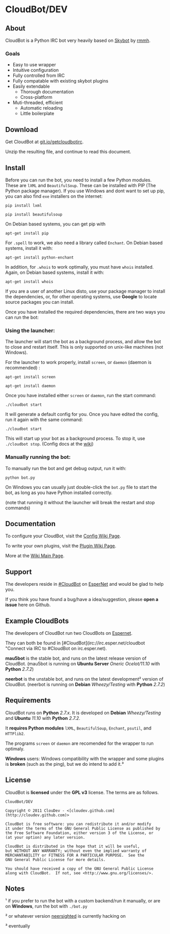 # CloudBot/DEV

## About

CloudBot is a Python IRC bot very heavily based on [Skybot](http://git.io/skybot) by [rmmh](http://git.io/rmmh).  

### Goals

* Easy to use wrapper
* Intuitive configuration
* Fully controlled from IRC
* Fully compatable with existing skybot plugins
* Easily extendable
  * Thorough documentation
  * Cross-platform
* Muti-threaded, efficient
  * Automatic reloading
  * Little boilerplate

## Download

Get CloudBot at [git.io/getcloudbotirc](http://git.io/getcloudbotirc "Get CloudBot from Github!").

Unzip the resulting file, and continue to read this document.

## Install

Before you can run the bot, you need to install a few Python modules. These are `lXML` and `BeautifulSoup`.  These can be installed with PIP (The Python package manager). If you use Windows and dont want to set up pip, you can also find `exe` installers on the internet:

`pip install lxml`

`pip install beautifulsoup`


On Debian based systems, you can get pip with

`apt-get install pip`

For `.spell` to work, we also need a library called `Enchant`.  On Debian based systems, install it with:

`apt-get install python-enchant`

In addition, for `.whois` to work optimally, you must have `whois` installed. Again, on Debian based systems, install it with:

`apt-get install whois`


If you are a user of another Linux disto, use your package manager to install the dependencies, or, for other operating systems,  use **Google** to locate source packages you can install.

Once you have installed the required dependencies, there are two ways you can run the bot:
### Using the launcher:

The launcher will start the bot as a background process, and allow the bot to close and restart itself. This is only supported on unix-like machines (not Windows).

For the launcher to work properly, install `screen`, or `daemon` (daemon is recommended) :

`apt-get install screen`

`apt-get install daemon`

Once you have installed either `screen` or `daemon`, run the start command:

`./cloudbot start`

It will generate a default config for you.  Once you have edited the config, run it again with the same command:

`./cloudbot start`

This will start up your bot as a background process. To stop it, use `./cloudbot stop`. (Config docs at the [wiki](http://git.io/cloudbotircconfig))

### Manually running the bot:

To manually run the bot and get debug output, run it with:

`python bot.py`

On Windows you can usually just double-click the `bot.py` file to start the bot, as long as you have Python installed correctly.

(note that running it without the launcher will break the restart and stop commands)

## Documentation

To configure your CloudBot, visit the [Config Wiki Page](http://git.io/cloudbotircconfig).

To write your own plugins, visit the [Plugin Wiki Page](http://git.io/cloudbotircplugins).

More at the [Wiki Main Page](http://git.io/cloudbotircwiki).

## Support

The developers reside in [#CloudBot](irc://irc.esper.net/cloudbot) on [EsperNet](http://esper.net) and would be glad to help you.

If you think you have found a bug/have a idea/suggestion, please **open a issue** here on Github.

## Example CloudBots

The developers of CloudBot run two CloudBots on [Espernet](http://esper.net).

They can both be found in [#CloudBot](irc://irc.esper.net/cloudbot "Connect via IRC to #CloudBot on irc.esper.net).

**mau5bot** is the stable bot, and runs on the latest release version of CloudBot. (mau5bot is running on **Ubuntu Server** *Oneric Ocelot/11.10* with **Python** *2.7.2*)

**neerbot** is the unstable bot, and runs on the latest development² version of CloudBot. (neerbot is running on **Debian** *Wheezy/Testing* with **Python** *2.7.2*)

## Requirements

CloudBot runs on **Python** *2.7.x*. It is developed on **Debian** *Wheezy/Testing* and **Ubuntu** *11.10* with **Python** *2.7.2*.

It **requires Python modules** `lXML`, `BeautifulSoup`, `Enchant`, `psutil`, and `HTTPlib2`.

The programs `screen` or `daemon` are recomended for the wrapper to run optimaly.

**Windows** users: Windows compatibility with the wrapper and some plugins is **broken** (such as the ping), but we do intend to add it.³

## License
CloudBot is **licensed** under the **GPL v3** license. The terms are as follows.
    
    CloudBot/DEV

    Copyright © 2011 ClouDev - <[cloudev.github.com](http://cloudev.github.com)>

    CloudBot is free software: you can redistribute it and/or modify
    it under the terms of the GNU General Public License as published by
    the Free Software Foundation, either version 3 of the License, or
    (at your option) any later version.

    CloudBot is distributed in the hope that it will be useful,
    but WITHOUT ANY WARRANTY; without even the implied warranty of
    MERCHANTABILITY or FITNESS FOR A PARTICULAR PURPOSE.  See the
    GNU General Public License for more details.

    You should have received a copy of the GNU General Public License
    along with CloudBot.  If not, see <http://www.gnu.org/licenses/>.

## Notes

¹ if you prefer to run the bot with a custom backend/run it manually, or are on **Windows**, run the bot with `./bot.py`

² or whatever version [neersighted](http://git.io/neersighted) is currently hacking on

³ eventually
